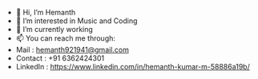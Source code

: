 - 👋 Hi, I’m Hemanth
- 👀 I’m interested in Music and Coding
- 🌱 I’m currently working
- 📫 You can reach me through:
- Mail : hemanth921941@gmail.com
- Contact : +91 6362424301
- LinkedIn : https://www.linkedin.com/in/hemanth-kumar-m-58886a19b/
      
      
<!---
Sp4ngl3r/Sp4ngl3r is a ✨ special ✨ repository because its `README.md` (this file) appears on your GitHub profile.
You can click the Preview link to take a look at your changes.
--->
